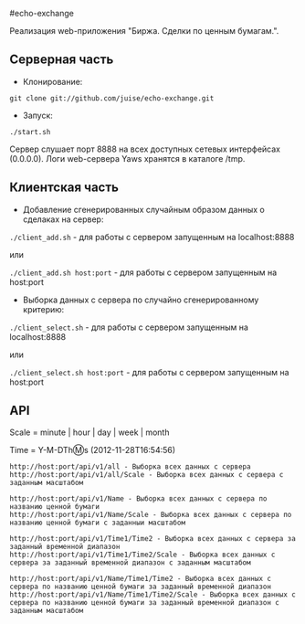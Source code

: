 #echo-exchange

Реализация web-приложения "Биржа. Сделки по ценным бумагам.".

## Серверная часть

 * Клонирование:

`git clone git://github.com/juise/echo-exchange.git`

 * Запуск:

`./start.sh`

Сервер слушает порт 8888 на всех доступных сетевых интерфейсах (0.0.0.0). Логи web-сервера Yaws хранятся в каталоге /tmp.

## Клиентская часть

 * Добавление сгенерированных случайным образом данных о сделаках на сервер:

`./client_add.sh` - для работы с сервером запущенным на localhost:8888

или

`./client_add.sh host:port` - для работы с сервером запущенным на host:port

 * Выборка данных с сервера по случайно сгенерированному критерию:

`./client_select.sh` - для работы с сервером запущенным на localhost:8888

или

`./client_select.sh host:port` - для работы с сервером запущенным на host:port

## API

Scale = minute | hour | day | week | month

Time = Y-M-DTh:m:s (2012-11-28T16:54:56)

```
http://host:port/api/v1/all - Выборка всех данных с сервера
http://host:port/api/v1/all/Scale - Выборка всех данных с сервера с заданным масштабом

http://host:port/api/v1/Name - Выборка всех данных с сервера по названию ценной бумаги
http://host:port/api/v1/Name/Scale - Выборка всех данных с сервера по названию ценной бумаги с заданныи масштабом

http://host:port/api/v1/Time1/Time2 - Выборка всех данных с сервера за заданный временной диапазон
http://host:port/api/v1/Time1/Time2/Scale - Выборка всех данных с сервера за заданный временной диапазон с заданным масштабом

http://host:port/api/v1/Name/Time1/Time2 - Выборка всех данных с сервера по названию ценной бумаги за заданный временной диапазон
http://host:port/api/v1/Name/Time1/Time2/Scale - Выборка всех данных с сервера по названию ценной бумаги за заданный временной диапазон с заданным масштабом

```




